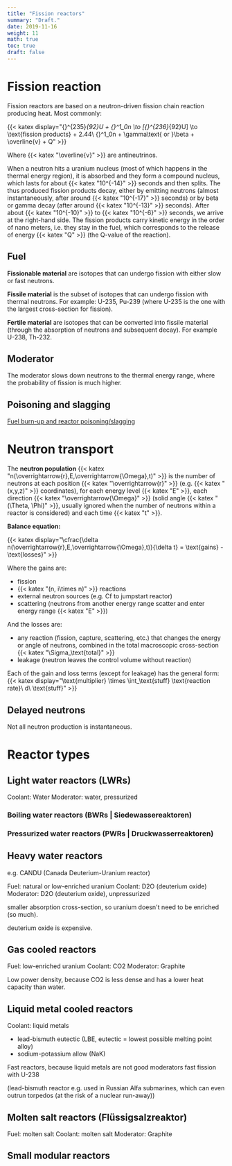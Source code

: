 ```yaml
---
title: "Fission reactors"
summary: "Draft."
date: 2019-11-16
weight: 11
math: true
toc: true
draft: false
---
```


# Fission reaction

Fission reactors are based on a neutron-driven fission chain reaction producing heat. Most commonly:

{{< katex display="{}^{235}_{92}U + {}^1_0n \to [{}^{236}_{92}U] \to \text{fission products} + 2.44\ {}^1_0n + \gamma\text{ or }\beta + \overline{v} + Q" >}}

Where {{< katex "\overline{v}" >}} are antineutrinos.

When a neutron hits a uranium nucleus (most of which happens in the thermal energy region), it is absorbed and they form a compound nucleus, which lasts for about {{< katex "10^{-14}" >}} seconds and then splits.
The thus produced fission products decay, either by emitting neutrons (almost instantaneously, after around {{< katex "10^{-17}" >}} seconds) or by beta or gamma decay (after around {{< katex "10^{-13}" >}} seconds). After about {{< katex "10^{-10}" >}} to {{< katex "10^{-6}" >}} seconds, we arrive at the right-hand side.
The fission products carry kinetic energy in the order of nano meters, i.e. they stay in the fuel, which corresponds to the release of energy {{< katex "Q" >}} (the Q-value of the reaction).

## Fuel

**Fissionable material** are isotopes that can undergo fission with either slow or fast neutrons.

**Fissile material** is the subset of isotopes that can undergo fission with thermal neutrons.
For example: U-235, Pu-239 (where U-235 is the one with the largest cross-section for fission).

**Fertile material** are isotopes that can be converted into fissile material (through the absorption of neutrons and subsequent decay).
For example U-238, Th-232.

## Moderator

The moderator slows down neutrons to the thermal energy range, where the probability of fission is much higher.

## Poisoning and slagging

[Fuel burn-up and reactor poisoning/slagging](https://www.nuclear-power.net/nuclear-power/reactor-physics/reactor-operation/fuel-burnup/neutron-poisons-reactor-poisoning/)

# Neutron transport

The **neutron population**
{{< katex "n(\overrightarrow{r},E,\overrightarrow{\Omega},t)" >}}
is the number of neutrons at each position {{< katex "\overrightarrow{r}" >}} (e.g. {{< katex "(x,y,z)" >}} coordinates), for each energy level {{< katex "E" >}}, each direction {{< katex "\overrightarrow{\Omega}" >}} (solid angle {{< katex "(\Theta, \Phi)" >}}, usually ignored when the number of neutrons within a reactor is considered) and each time {{< katex "t" >}}.

**Balance equation:**

{{< katex display="\cfrac{\delta n(\overrightarrow{r},E,\overrightarrow{\Omega},t)}{\delta t} = \text{gains} - \text{losses}" >}}

Where the gains are:
* fission
* {{< katex "(n, i\times n)" >}} reactions
* external neutron sources (e.g. Cf to jumpstart reactor)
* scattering (neutrons from another energy range scatter and enter energy range {{< katex "E" >}})

And the losses are:
* any reaction (fission, capture, scattering, etc.) that changes the energy or angle of neutrons, combined in the total macroscopic cross-section {{< katex "\Sigma_\text{total}" >}}
* leakage (neutron leaves the control volume without reaction)

Each of the gain and loss terms (except for leakage) has the general form:
{{< katex display="\text{multiplier} \times \int_\text{stuff} \text{reaction rate}\ d\ \text{stuff}" >}}

## Delayed neutrons

Not all neutron production is instantaneous.

# Reactor types

## Light water reactors (LWRs)

Coolant: Water
Moderator: water, pressurized

### Boiling water reactors (BWRs | Siedewassereaktoren)

### Pressurized water reactors (PWRs | Druckwasserreaktoren)

## Heavy water reactors

e.g. CANDU (Canada Deuterium-Uranium reactor)

Fuel: natural or low-enriched uranium
Coolant: D2O (deuterium oxide)
Moderator: D2O (deuterium oxide), unpressurized

smaller absorption cross-section, so uranium doesn't need to be enriched (so much).

deuterium oxide is expensive.

## Gas cooled reactors

Fuel: low-enriched uranium
Coolant: CO2
Moderator: Graphite

Low power density, because CO2 is less dense and has a lower heat capacity than water.

## Liquid metal cooled reactors

Coolant: liquid metals
* lead-bismuth eutectic (LBE, eutectic = lowest possible melting point alloy)
* sodium-potassium allow (NaK)

Fast reactors, because liquid metals are not good moderators
fast fission with U-238

(lead-bismuth reactor e.g. used in Russian Alfa submarines, which can even outrun torpedos (at the risk of a nuclear run-away))

## Molten salt reactors (Flüssigsalzreaktor)

Fuel: molten salt
Coolant: molten salt
Moderator: Graphite

## Small modular reactors

